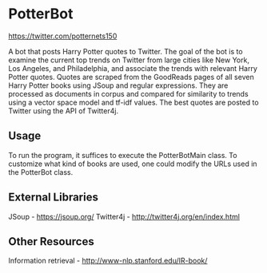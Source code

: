 
# PotterBot
https://twitter.com/potternets150

A bot that posts Harry Potter quotes to Twitter. The goal of the bot is to examine the current top trends on Twitter from large cities like New York, Los Angeles, and Philadelphia, and associate the trends with relevant Harry Potter quotes. Quotes are scraped from the GoodReads pages of all seven Harry Potter books using JSoup and regular expressions. They are processed as documents in corpus and compared for similarity to trends using a vector space model and tf-idf values. The best quotes are posted to Twitter using the API of Twitter4j.
## Usage
To run the program, it suffices to execute the PotterBotMain class. To customize what kind of books are used, one could modify the URLs used in the PotterBot class.
## External Libraries
JSoup - https://jsoup.org/
Twitter4j - http://twitter4j.org/en/index.html
## Other Resources
Information retrieval - http://www-nlp.stanford.edu/IR-book/
